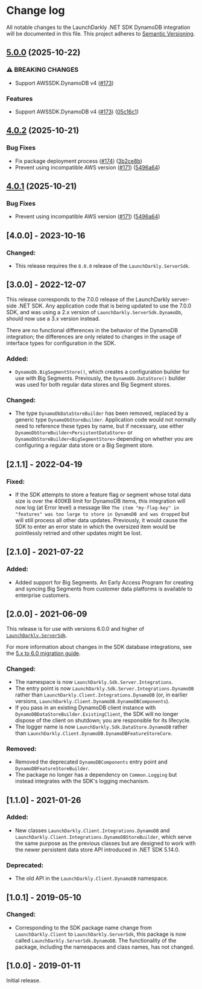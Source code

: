 # Change log

All notable changes to the LaunchDarkly .NET SDK DynamoDB integration will be documented in this file. This project adheres to [Semantic Versioning](http://semver.org).

## [5.0.0](https://github.com/launchdarkly/dotnet-core/compare/LaunchDarkly.ServerSdk.DynamoDB-v4.0.2...LaunchDarkly.ServerSdk.DynamoDB-v5.0.0) (2025-10-22)


### ⚠ BREAKING CHANGES

* Support AWSSDK.DynamoDB v4 ([#173](https://github.com/launchdarkly/dotnet-core/issues/173))

### Features

* Support AWSSDK.DynamoDB v4 ([#173](https://github.com/launchdarkly/dotnet-core/issues/173)) ([05c16c1](https://github.com/launchdarkly/dotnet-core/commit/05c16c16865f6978df2cd6eb9b057bdbbacb4aad))

## [4.0.2](https://github.com/launchdarkly/dotnet-core/compare/LaunchDarkly.ServerSdk.DynamoDB-v4.0.1...LaunchDarkly.ServerSdk.DynamoDB-v4.0.2) (2025-10-21)


### Bug Fixes

* Fix package deployment process ([#174](https://github.com/launchdarkly/dotnet-core/issues/174)) ([3b2ce8b](https://github.com/launchdarkly/dotnet-core/commit/3b2ce8b88610f12b94d79c815eeba6a49f9cbeed))
* Prevent using incompatible AWS version ([#171](https://github.com/launchdarkly/dotnet-core/issues/171)) ([5496a64](https://github.com/launchdarkly/dotnet-core/commit/5496a64bedc2bc25fdf8ca9757345de25b67f38f))

## [4.0.1](https://github.com/launchdarkly/dotnet-core/compare/LaunchDarkly.ServerSdk.DynamoDb-v4.0.0...LaunchDarkly.ServerSdk.DynamoDb-v4.0.1) (2025-10-21)


### Bug Fixes

* Prevent using incompatible AWS version ([#171](https://github.com/launchdarkly/dotnet-core/issues/171)) ([5496a64](https://github.com/launchdarkly/dotnet-core/commit/5496a64bedc2bc25fdf8ca9757345de25b67f38f))

## [4.0.0] - 2023-10-16
### Changed:
- This release requires the `8.0.0` release of the `LaunchDarkly.ServerSdk`.

## [3.0.0] - 2022-12-07
This release corresponds to the 7.0.0 release of the LaunchDarkly server-side .NET SDK. Any application code that is being updated to use the 7.0.0 SDK, and was using a 2.x version of `LaunchDarkly.ServerSdk.DynamoDb`, should now use a 3.x version instead.

There are no functional differences in the behavior of the DynamoDB integration; the differences are only related to changes in the usage of interface types for configuration in the SDK.

### Added:
- `DynamoDb.BigSegmentStore()`, which creates a configuration builder for use with Big Segments. Previously, the `DynamoDb.DataStore()` builder was used for both regular data stores and Big Segment stores.

### Changed:
- The type `DynamoDbDataStoreBuilder` has been removed, replaced by a generic type `DynamoDbStoreBuilder`. Application code would not normally need to reference these types by name, but if necessary, use either `DynamoDbStoreBuilder<PersistentDataStore>` or `DynamoDbStoreBuilder<BigSegmentStore>` depending on whether you are configuring a regular data store or a Big Segment store.

## [2.1.1] - 2022-04-19
### Fixed:
- If the SDK attempts to store a feature flag or segment whose total data size is over the 400KB limit for DynamoDB items, this integration will now log (at Error level) a message like `The item "my-flag-key" in "features" was too large to store in DynamoDB and was dropped` but will still process all other data updates. Previously, it would cause the SDK to enter an error state in which the oversized item would be pointlessly retried and other updates might be lost.

## [2.1.0] - 2021-07-22
### Added:
- Added support for Big Segments. An Early Access Program for creating and syncing Big Segments from customer data platforms is available to enterprise customers.

## [2.0.0] - 2021-06-09
This release is for use with versions 6.0.0 and higher of [`LaunchDarkly.ServerSdk`](https://github.com/launchdarkly/dotnet-server-sdk).

For more information about changes in the SDK database integrations, see the [5.x to 6.0 migration guide](https://docs-stg.launchdarkly.com/252/sdk/server-side/dotnet/migration-5-to-6).

### Changed:
- The namespace is now `LaunchDarkly.Sdk.Server.Integrations`.
- The entry point is now `LaunchDarkly.Sdk.Server.Integrations.DynamoDB` rather than `LaunchDarkly.Client.Integrations.DynamoDB` (or, in earlier versions, `LaunchDarkly.Client.DynamoDB.DynamoDBComponents`).
- If you pass in an existing DynamoDB client instance with `DynamoDBDataStoreBuilder.ExistingClient`, the SDK will no longer dispose of the client on shutdown; you are responsible for its lifecycle.
- The logger name is now `LaunchDarkly.Sdk.DataStore.DynamoDB` rather than `LaunchDarkly.Client.DynamoDB.DynamoDBFeatureStoreCore`.

### Removed:
- Removed the deprecated `DynamoDBComponents` entry point and `DynamoDBFeatureStoreBuilder`.
- The package no longer has a dependency on `Common.Logging` but instead integrates with the SDK&#39;s logging mechanism.

## [1.1.0] - 2021-01-26
### Added:
- New classes `LaunchDarkly.Client.Integrations.DynamoDB` and `LaunchDarkly.Client.Integrations.DynamoDBStoreBuilder`, which serve the same purpose as the previous classes but are designed to work with the newer persistent data store API introduced in .NET SDK 5.14.0.

### Deprecated:
- The old API in the `LaunchDarkly.Client.DynamoDB` namespace.

## [1.0.1] - 2019-05-10
### Changed:
- Corresponding to the SDK package name change from `LaunchDarkly.Client` to `LaunchDarkly.ServerSdk`, this package is now called `LaunchDarkly.ServerSdk.DynamoDB`. The functionality of the package, including the namespaces and class names, has not changed.

## [1.0.0] - 2019-01-11

Initial release.
